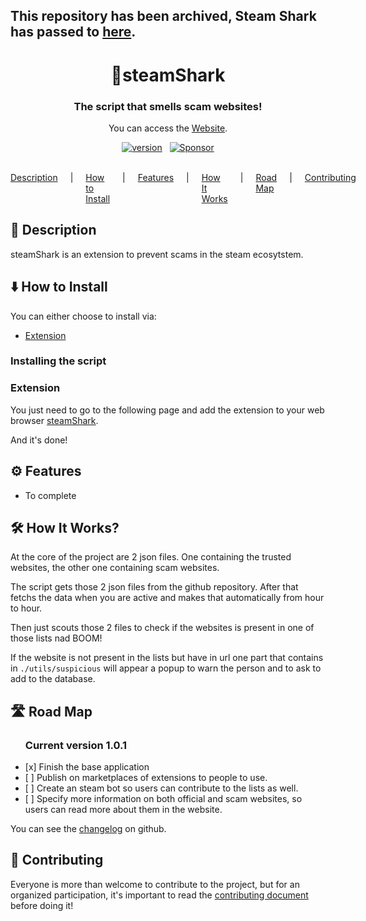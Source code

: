 <h2>
  This repository has been archived, Steam Shark has passed to <a target="_blank" href="https://github.com/steamShark">here</a>.
</h2>

<h1 align='center'>
  🦈steamShark
</h1>

<h3 align='center'>
  The script that smells scam websites!
</h3>

<p align='center'>
You can access the <a href="https://franciscoborges2002.github.io/steamShark/" target="_blank">Website</a>.
</p>

<p align='center'>
  <a href="https://github.com/sponsors/alexandresanlim"><img alt="version" src="https://img.shields.io/badge/Version-1.0.0-blue" /></a>
  &nbsp;
  <a href="https://github.com/sponsors/alexandresanlim"><img alt="Sponsor" src="https://img.shields.io/badge/Opensource-green" /></a>
</p>
<br />

<!-- HEADER SECTION -->
<nav>
    <a href="#description">Description</a> |
    <a href="#howToInstall">How to Install</a> |
    <a href="#features">Features</a> |
    <a href="#howItWorks">How It Works</a> |
    <a href="#roadMap">Road Map</a> |
    <a href="#contributing">Contributing</a>
</nav>

<!-- DESCRIPTION -->
<div id="description">
    <!-- HEADER -->
    <div>
        <h2>📝 Description</h2>
    </div>
    <!-- CONTENT -->
    <div>
        steamShark is an extension to prevent scams in the steam ecosytstem.
    </div>
</div>

<!-- HOW TO INSTALL -->
<div id="howToInstall">
    <!-- HEADER -->
    <div>
        <h2>⬇️ How to Install</h2>
    </div>
    <!-- CONTENT -->
    <div>
        You can either choose to install via:
        <ul>
            <!-- <li><a href="#installTampermonkey">Tampermonkey</a></li> -->
            <li><a href="#installExtension">Extension</a></li>
        </ul>

<!-- <div id="installTampermonkey">
<h3>Tampermonkey</h3>

### Pre-requesites

Have Tampermonkey installed, you can download it through the [official website](https://www.tampermonkey.net/). -->

### Installing the script

<!-- You just need to install it via tampermonkey -->

</div>

<div id="installExtension">
<h3>Extension</h3>

You just need to go to the following page and add the extension to your web browser
[steamShark](https://www.google.com).

</div>

And it's done!

</div>

</div>

<!-- FEATURES -->
<div id="features">
    <!-- HEADER -->
    <div>
        <h2>⚙️ Features</h2>
    </div>
    <!-- CONTENT -->
    <div>
        <ul>
            <li>
            To complete
            </li>
        </ul>
    </div>
</div>

<!-- HOW IT WORKS -->
<div id="howItWorks">
    <!-- HEADER -->
    <div>
        <h2>🛠️ How It Works?</h2>
    </div>
    <!-- CONTENT -->
    <div>
        <p>At the core of the project are 2 json files. One containing the trusted websites, the other one containing scam websites.</p>
        <p>The script gets those 2 json files from the github repository. After that fetchs the data when you are active and makes that automatically from hour to hour.</p>
        <p>Then just scouts those 2 files to check if the websites is present in one of those lists nad BOOM!</p>
        <p>If the website is not present in the lists but have in url one part that contains in <code>./utils/suspicious</code> will appear a popup to warn the person and to ask to add to the database.</p>
    </div>
</div>

<!-- HOW IT WORKS -->
<div id="roadMap">
    <!-- HEADER -->
    <div>
        <h2>🛣️ Road Map</h2>
    </div>
    <!-- CONTENT -->
    <div>
        <ul>
            <h3>Current version 1.0.1</h3>
            <li>
                [x] Finish the base application
            </li>
            <li>
                [ ] Publish on marketplaces of extensions to people to use.
            </li>
            <li>
                [ ] Create an steam bot so users can contribute to the lists as well.
            </li>
            <li>
                [ ] Specify more information on both official and scam websites, so users can read more about them in the website.
            </li>
        </ul>
    </div>
    <div>
        You can see the <a href="./CHANGELOG.md">changelog</a> on github.
    </div>
</div>

<!-- CONTRIBUTING -->
<div id="contributing">
    <!-- HEADER -->
    <div>
        <h2>🤝 Contributing</h2>
    </div>
    <!-- CONTENT -->
    <div>
        <p>

Everyone is more than welcome to contribute to the project, but for an organized participation, it's important to read the [contributing document](./CONTRIBUTING.md) before doing it!

</p>

</div>

</div>

<style>
nav{
    display: flex;
    flex-direction: row;
    gap: 20px;
}
</style>
